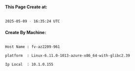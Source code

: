 
   
#### This Page Create at:

```bash

2025-05-09 - 16:35:24 UTC

```

#### Create By Machine:

```bash

Host Name : fv-az2209-961

platform  : Linux-6.11.0-1013-azure-x86_64-with-glibc2.39

Ip Local  : 10.1.0.155

```


